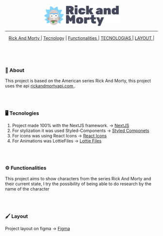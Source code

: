 <div align='center'>
<img src="./.github/Logo.svg" width='250'>

---

<a href='#about'>Rick And Morty </a>|
<a href='#tecnology'>Tecnology</a> |
<a href='#functionalities'>Functionalities </a>|
<a href='#tecnologies'>TECNOLOGIAS </a>|
<a href='#layout'>LAYOUT </a>|

</div>

<br>

<br>
<br>

### <p id='about'>📑 About</p>

This project is based on the American series Rick And Morty, this project uses the api <a href='https://rickandmortyapi.com/'>rickandmortyapi.com </a>.

<br/>
<br/>

### <p id='tecnology'>🖥 Tecnologies</p>

<ol>
  <li>Project made 100% with the NextJS framework. &rarr;  <a href='https://nextjs.org/'>NextJS </a> </li>
  
  <li>For stylization it was used Styled-Components &rarr; <a href='https://styled-components.com/'>Styled Componets</a></li>

  <li>For icons was using React Icons &rarr; <a href='https://react-icons.github.io/react-icons/'>React Icons</a></li>

  <li>For Animations was LottieFiles &rarr; <a href='https://lottiefiles.com/'>Lottie Files</a></li>
</ol>

<br/> 
<br/>

### <p id='functionalities'>⚙ Functionalities</p>

This project aims to show characters from the series Rick And Morty and their current state, I try the possibility of being able to do research by the name of the character

<br/> 
<br/>

### <p id='layout'>🖌 Layout</p>

Project layout on figma &rarr; <a href='https://www.figma.com/file/nU30kL0fdQqrvLaydG4ydD/RickAndMorty?node-id=97%3A0'>Figma</a>
